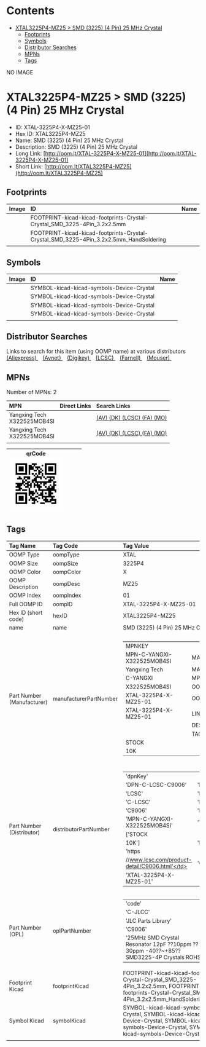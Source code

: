 



Contents
========

* [XTAL3225P4-MZ25 > SMD (3225) (4 Pin) 25 MHz Crystal](#xtal3225p4-mz25--smd-3225-4-pin-25-mhz-crystal)
	* [Footprints](#footprints)
	* [Symbols](#symbols)
	* [Distributor Searches](#distributor-searches)
	* [MPNs](#mpns)
	* [Tags](#tags)
  
NO IMAGE  
# XTAL3225P4-MZ25 > SMD (3225) (4 Pin) 25 MHz Crystal

- ID: XTAL-3225P4-X-MZ25-01
- Hex ID: XTAL3225P4-MZ25
- Name: SMD (3225) (4 Pin) 25 MHz Crystal
- Description: SMD (3225) (4 Pin) 25 MHz Crystal
- Long Link: [http://oom.lt/XTAL-3225P4-X-MZ25-01](http://oom.lt/XTAL-3225P4-X-MZ25-01)
- Short Link: [http://oom.lt/XTAL3225P4-MZ25](http://oom.lt/XTAL3225P4-MZ25)

## Footprints
  

|Image|ID|Name|
| :--- | :--- | :--- |
||FOOTPRINT-kicad-kicad-footprints-Crystal-Crystal_SMD_3225-4Pin_3.2x2.5mm||
||FOOTPRINT-kicad-kicad-footprints-Crystal-Crystal_SMD_3225-4Pin_3.2x2.5mm_HandSoldering||
||||

## Symbols
  

|Image|ID|Name|
| :--- | :--- | :--- |
|![]()|SYMBOL-kicad-kicad-symbols-Device-Crystal||
|![]()|SYMBOL-kicad-kicad-symbols-Device-Crystal||
|![]()|SYMBOL-kicad-kicad-symbols-Device-Crystal||
|![]()|SYMBOL-kicad-kicad-symbols-Device-Crystal||
||||

## Distributor Searches
  
Links to search for this item (using OOMP name) at various distributors  
[(Aliexpress) ](https://www.aliexpress.com/wholesale?SearchText=1117SMD+3225+4+Pin+25+MHz+Crystal)&nbsp;&nbsp;&nbsp;[(Avnet) ](https://www.avnet.com/shop/us/search/SMD+3225+4+Pin+25+MHz+Crystal)&nbsp;&nbsp;&nbsp;[(Digikey) ](https://www.digikey.co.uk/en/products/result?s=SMD+3225+4+Pin+25+MHz+Crystal)&nbsp;&nbsp;&nbsp;[(LCSC) ](https://www.lcsc.com/search?q=SMD+3225+4+Pin+25+MHz+Crystal)&nbsp;&nbsp;&nbsp;[(Farnell) ](https://uk.farnell.com/search?st=SMD+3225+4+Pin+25+MHz+Crystal)&nbsp;&nbsp;&nbsp;[(Mouser) ](https://www.mouser.com/c/?q=SMD+3225+4+Pin+25+MHz+Crystal)&nbsp;&nbsp;&nbsp;
## MPNs
  
Number of MPNs: 2  

|MPN|Direct Links|Search Links|
| :--- | :--- | :--- |
|Yangxing Tech<br>X322525MOB4SI||[(AV) ](https://www.avnet.com/shop/us/search/X322525MOB4SI)[(DK) ](https://www.digikey.co.uk/products/en?keywords=X322525MOB4SI)[(LCSC) ](https://www.lcsc.com/search?q=X322525MOB4SI)[(FA) ](https://uk.farnell.com/search?st=X322525MOB4SI)[(MO) ](https://www.mouser.com/c/?q=X322525MOB4SI)|
|Yangxing Tech<br>X322525MOB4SI||[(AV) ](https://www.avnet.com/shop/us/search/X322525MOB4SI)[(DK) ](https://www.digikey.co.uk/products/en?keywords=X322525MOB4SI)[(LCSC) ](https://www.lcsc.com/search?q=X322525MOB4SI)[(FA) ](https://uk.farnell.com/search?st=X322525MOB4SI)[(MO) ](https://www.mouser.com/c/?q=X322525MOB4SI)|
||||
  

|qrCode<br>[![](https://raw.githubusercontent.com/oomlout/oomlout_OOMP_parts_V2/main/XTAL/3225P4/X/MZ25/01/qrCode_140.png)](https://github.com/oomlout/oomlout_OOMP_parts_V2/tree/main/XTAL/3225P4/X/MZ25/01/qrCode.png)||||
| :---: | :---: | :---: | :---: |

## Tags
  

|Tag Name|Tag Code|Tag Value|
| :--- | :--- | :--- |
|OOMP Type|oompType|XTAL|
|OOMP Size|oompSize|3225P4|
|OOMP Color|oompColor|X|
|OOMP Description|oompDesc|MZ25|
|OOMP Index|oompIndex|01|
|Full OOMP ID|oompID|XTAL-3225P4-X-MZ25-01|
|Hex ID (short code)|hexID|XTAL3225P4-MZ25|
|name|name|SMD (3225) (4 Pin) 25 MHz Crystal|
|Part Number (Manufacturer)|manufacturerPartNumber|<table><tr><td>MPNKEY</td></tr><tr><td> MPN-C-YANGXI-X322525MOB4SI</td><td> MANUFACTURER</td></tr><tr><td> Yangxing Tech</td><td> MANUCODE</td></tr><tr><td> C-YANGXI</td><td> MPN</td></tr><tr><td> X322525MOB4SI</td><td> OOMPIDPARTIAL</td></tr><tr><td> XTAL-3225P4-X-MZ25-01</td><td> OOMPID</td></tr><tr><td> XTAL-3225P4-X-MZ25-01</td><td> LINK</td></tr><tr><td> </td><td> DESCRIPTION</td></tr><tr><td> </td><td> TAGS</td></tr><tr><td> STOCK</td></tr><tr><td>10K</td></tr></table></td><td> <table><tr><td>MPNKEY</td></tr><tr><td> MPN-C-YANGXI-X322525MOB4SI</td><td> MANUFACTURER</td></tr><tr><td> Yangxing Tech</td><td> MANUCODE</td></tr><tr><td> C-YANGXI</td><td> MPN</td></tr><tr><td> X322525MOB4SI</td><td> OOMPIDPARTIAL</td></tr><tr><td> XTAL-3225P4-X-MZ25-01</td><td> OOMPID</td></tr><tr><td> XTAL-3225P4-X-MZ25-01</td><td> LINK</td></tr><tr><td> </td><td> DESCRIPTION</td></tr><tr><td> </td><td> TAGS</td></tr><tr><td> STOCK</td></tr><tr><td>10K</td></tr></table>|
|Part Number (Distributor)|distributorPartNumber|<table><tr><td>'dpnKey'</td></tr><tr><td> 'DPN-C-LCSC-C9006'</td><td> 'DISTRIBUTOR'</td></tr><tr><td> 'LCSC'</td><td> 'DISTRCODE'</td></tr><tr><td> 'C-LCSC'</td><td> 'DPN'</td></tr><tr><td> 'C9006'</td><td> 'MPN'</td></tr><tr><td> 'MPN-C-YANGXI-X322525MOB4SI'</td><td> 'TAGS'</td></tr><tr><td> ['STOCK</td></tr><tr><td>10K']</td><td> 'LINK'</td></tr><tr><td> 'https</td></tr><tr><td>//www.lcsc.com/product-detail/C9006.html'</td><td> 'OOMPID'</td></tr><tr><td> 'XTAL-3225P4-X-MZ25-01'</td></tr></table>|
|Part Number (OPL)|oplPartNumber|<table><tr><td>'code'</td></tr><tr><td> 'C-JLCC'</td><td> 'name'</td></tr><tr><td> 'JLC Parts Library'</td><td> 'partID'</td></tr><tr><td> 'C9006'</td><td> 'partName'</td></tr><tr><td> '25MHz SMD Crystal Resonator 12pF ??10ppm ??30ppm -40??~+85?? SMD3225-4P  Crystals ROHS'</td></tr></table>|
|Footprint Kicad|footprintKicad|FOOTPRINT-kicad-kicad-footprints-Crystal-Crystal_SMD_3225-4Pin_3.2x2.5mm, FOOTPRINT-kicad-kicad-footprints-Crystal-Crystal_SMD_3225-4Pin_3.2x2.5mm_HandSoldering|
|Symbol Kicad|symbolKicad|SYMBOL-kicad-kicad-symbols-Device-Crystal, SYMBOL-kicad-kicad-symbols-Device-Crystal, SYMBOL-kicad-kicad-symbols-Device-Crystal, SYMBOL-kicad-kicad-symbols-Device-Crystal|
||||
